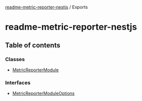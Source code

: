[readme-metric-reporter-nestjs](README.md) / Exports

# readme-metric-reporter-nestjs

## Table of contents

### Classes

- [MetricReporterModule](classes/MetricReporterModule.md)

### Interfaces

- [MetricReporterModuleOptions](interfaces/MetricReporterModuleOptions.md)
